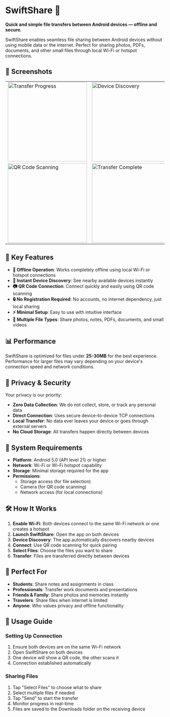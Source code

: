 # SwiftShare 📱

**Quick and simple file transfers between Android devices — offline and secure.**

SwiftShare enables seamless file sharing between Android devices without using mobile data or the internet. Perfect for sharing photos, PDFs, documents, and other small files through local Wi-Fi or hotspot connections.

## 🌟 Screenshots

<div align="center">

<table>
  <tr>
    <td><img src="https://github.com/user-attachments/assets/bf0cff6d-d5d8-4f08-a6f9-244f8cd3b811" alt="Transfer Progress" width="250"/></td>
    <td><img src="https://github.com/user-attachments/assets/9c32f620-8716-4184-b062-29ea435ddec0" alt="Device Discovery" width="250"/></td>
    <td><img src="https://github.com/user-attachments/assets/945ce958-3bad-4dcd-be75-3151e3810d49" alt="File Selection" width="250"/></td>
  </tr>

  <tr>
    <td><img src="https://github.com/user-attachments/assets/02a455b4-53b3-4fd1-b3da-bf3dd4dacae0" alt="QR Code Scanning" width="250"/></td>
    <td><img src="https://github.com/user-attachments/assets/1db77488-59db-46dc-ac10-1e6897a3bd7c" alt="Transfer Complete" width="250"/></td>
    <td><img src="https://github.com/user-attachments/assets/9476f140-6fbb-45c7-8e78-17774ebb508c" alt="Home Screen" width="250"/></td>
  </tr>
</table>

</div>


## 🚀 Key Features

- **🔌 Offline Operation**: Works completely offline using local Wi-Fi or hotspot connections
- **📡 Instant Device Discovery**: See nearby available devices instantly
- **📷 QR Code Connection**: Connect quickly and easily using QR code scanning
- **🔒 No Registration Required**: No accounts, no internet dependency, just local sharing
- **⚡ Minimal Setup**: Easy to use with intuitive interface
- **📁 Multiple File Types**: Share photos, notes, PDFs, documents, and small videos

## 📊 Performance

SwiftShare is optimized for files under **25-30MB** for the best experience. Performance for larger files may vary depending on your device's connection speed and network conditions.

## 🔐 Privacy & Security

Your privacy is our priority:

- **Zero Data Collection**: We do not collect, store, or track any personal data
- **Direct Connection**: Uses secure device-to-device TCP connections
- **Local Transfer**: No data ever leaves your device or goes through external servers
- **No Cloud Storage**: All transfers happen directly between devices

## 📱 System Requirements

- **Platform**: Android 5.0 (API level 21) or higher
- **Network**: Wi-Fi or Wi-Fi hotspot capability
- **Storage**: Minimal storage required for the app
- **Permissions**: 
  - Storage access (for file selection)
  - Camera (for QR code scanning)
  - Network access (for local connections)

## 🛠️ How It Works

1. **Enable Wi-Fi**: Both devices connect to the same Wi-Fi network or one creates a hotspot
2. **Launch SwiftShare**: Open the app on both devices
3. **Device Discovery**: The app automatically discovers nearby devices
4. **Connect**: Use QR code scanning for quick pairing
5. **Select Files**: Choose the files you want to share
6. **Transfer**: Files are transferred directly between devices

## 👥 Perfect For

- **Students**: Share notes and assignments in class
- **Professionals**: Transfer work documents and presentations
- **Friends & Family**: Share photos and memories instantly
- **Travelers**: Share files when internet is limited
- **Anyone**: Who values privacy and offline functionality


## 📖 Usage Guide

### Setting Up Connection
1. Ensure both devices are on the same Wi-Fi network
2. Open SwiftShare on both devices
3. One device will show a QR code, the other scans it
4. Connection established automatically

### Sharing Files
1. Tap "Select Files" to choose what to share
2. Select multiple files if needed
3. Tap "Send" to start the transfer
4. Monitor progress in real-time
5. Files are saved to the Downloads folder on the receiving device

